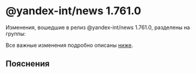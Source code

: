 # @yandex-int/news 1.761.0

<!-- ЧЕЛОВЕЧЕСКОЕ ВСТУПЛЕНИЕ -->

Изменения, вошедшие в релиз @yandex-int/news 1.761.0, разделены на группы:

Все важные изменения подробно описаны [ниже](#Пояснения).

## Пояснения

